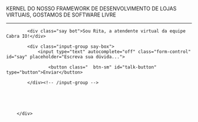 KERNEL DO NOSSO FRAMEWORK DE DESENVOLVIMENTO DE LOJAS VIRTUAIS, GOSTAMOS DE SOFTWARE LIVRE <hr>
<div class="col-sm-12 col-md-6">
                     
            <div class="say bot">Sou Rita, a atendente virtual da equipe Cabra IO!</div>
                
            <div class="input-group say-box">
                <input type="text" autocomplete="off" class="form-control" id="say" placeholder="Escreva sua dúvida...">
                
                    <button class="  btn-sm" id="talk-button" type="button">Enviar</button>
            
            </div><!-- /input-group -->


            
            

        </div>
